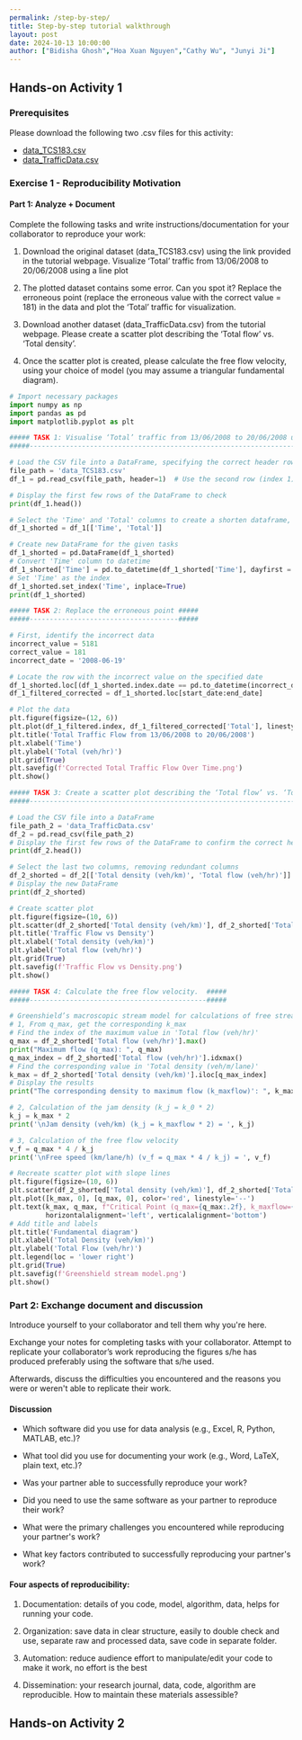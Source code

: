 ```yaml
---
permalink: /step-by-step/
title: Step-by-step tutorial walkthrough
layout: post
date: 2024-10-13 10:00:00
author: ["Bidisha Ghosh","Hoa Xuan Nguyen","Cathy Wu", "Junyi Ji"]
---
```


## Hands-on Activity 1

### Prerequisites
Please download the following two .csv files for this activity:
- [data_TCS183.csv](https://www.rerite.org/itsc24-rr-tutorial/session_files/session1/data_TCS183.csv)
- [data_TrafficData.csv](https://www.rerite.org/itsc24-rr-tutorial/session_files/session1/data_TrafficData.csv)

### Exercise 1 - Reproducibility Motivation

#### Part 1: Analyze + Document

Complete the following tasks and write instructions/documentation for your collaborator to reproduce your work:

1. Download the original dataset (data_TCS183.csv) using the link provided in the tutorial webpage. Visualize ‘Total’ traffic from 13/06/2008 to 20/06/2008 using a line plot

2. The plotted dataset contains some error. Can you spot it?​ Replace the erroneous point (replace the erroneous value with the correct value = 181) in the data and plot the ‘Total’ traffic for visualization.​

3. Download another dataset (data_TrafficData.csv) from the tutorial webpage. Please create a scatter plot describing the ‘Total flow’ vs. ‘Total density’. ​

4. Once the scatter plot is created, please calculate the free flow velocity, using your choice of model (you may assume a triangular fundamental diagram).

```python
# Import necessary packages
import numpy as np
import pandas as pd
import matplotlib.pyplot as plt
```

```python
##### TASK 1: Visualise ‘Total’ traffic from 13/06/2008 to 20/06/2008 using a line plot #####
#####-----------------------------------------------------------------------------------#####

# Load the CSV file into a DataFrame, specifying the correct header row
file_path = 'data_TCS183.csv'  
df_1 = pd.read_csv(file_path, header=1)  # Use the second row (index 1) as header

# Display the first few rows of the DataFrame to check
print(df_1.head())
```

```python
# Select the 'Time' and 'Total' columns to create a shorten dataframe, do all data processing on newly created dataset, remove redundant columns
df_1_shorted = df_1[['Time', 'Total']]

# Create new DataFrame for the given tasks
df_1_shorted = pd.DataFrame(df_1_shorted)
# Convert 'Time' column to datetime
df_1_shorted['Time'] = pd.to_datetime(df_1_shorted['Time'], dayfirst = True)
# Set 'Time' as the index
df_1_shorted.set_index('Time', inplace=True)
print(df_1_shorted)
```



```python
##### TASK 2: Replace the erroneous point #####
#####-------------------------------------#####

# First, identify the incorrect data
incorrect_value = 5181
correct_value = 181
incorrect_date = '2008-06-19'

# Locate the row with the incorrect value on the specified date
df_1_shorted.loc[(df_1_shorted.index.date == pd.to_datetime(incorrect_date).date()) & (df_1_shorted['Total'] == incorrect_value), 'Total'] = correct_value
df_1_filtered_corrected = df_1_shorted.loc[start_date:end_date]
```


```python
# Plot the data
plt.figure(figsize=(12, 6))
plt.plot(df_1_filtered.index, df_1_filtered_corrected['Total'], linestyle='-')
plt.title('Total Traffic Flow from 13/06/2008 to 20/06/2008')
plt.xlabel('Time')
plt.ylabel('Total (veh/hr)')
plt.grid(True)
plt.savefig(f'Corrected Total Traffic Flow Over Time.png')
plt.show()
```


```python
##### TASK 3: Create a scatter plot describing the ‘Total flow’ vs. ‘Total density’. ​ #####
#####---------------------------------------------------------------------------------#####

# Load the CSV file into a DataFrame
file_path_2 = 'data_TrafficData.csv' 
df_2 = pd.read_csv(file_path_2) 
# Display the first few rows of the DataFrame to confirm the correct header is used
print(df_2.head())
```

```python
# Select the last two columns, removing redundant columns
df_2_shorted = df_2[['Total density (veh/km)', 'Total flow (veh/hr)']]
# Display the new DataFrame
print(df_2_shorted)
```

```python
# Create scatter plot
plt.figure(figsize=(10, 6))
plt.scatter(df_2_shorted['Total density (veh/km)'], df_2_shorted['Total flow (veh/hr)'], linestyle='-')
plt.title('Traffic Flow vs Density')
plt.xlabel('Total density (veh/km)')
plt.ylabel('Total flow (veh/hr)')
plt.grid(True)
plt.savefig(f'Traffic Flow vs Density.png')
plt.show()
```


```python
##### TASK 4: Calculate the free flow velocity. ​ #####
#####--------------------------------------------#####

# Greenshield’s macroscopic stream model for calculations of free stream velocity ($v_f$) and density jam ($k_j$)
# 1, From q_max, get the corresponding k_max
# Find the index of the maximum value in 'Total flow (veh/hr)'
q_max = df_2_shorted['Total flow (veh/hr)'].max()
print("Maximum flow (q_max): ", q_max)
q_max_index = df_2_shorted['Total flow (veh/hr)'].idxmax()
# Find the corresponding value in 'Total density (veh/m/lane)'
k_max = df_2_shorted['Total density (veh/km)'].iloc[q_max_index]
# Display the results
print("The corresponding density to maximum flow (k_maxflow)': ", k_max)

# 2, Calculation of the jam density (k_j = k_0 * 2) 
k_j = k_max * 2
print('\nJam density (veh/km) (k_j = k_maxflow * 2) = ', k_j)

# 3, Calculation of the free flow velocity 
v_f = q_max * 4 / k_j
print('\nFree speed (km/lane/h) (v_f = q_max * 4 / k_j) = ', v_f) 
```


```python
# Recreate scatter plot with slope lines
plt.figure(figsize=(10, 6))
plt.scatter(df_2_shorted['Total density (veh/km)'], df_2_shorted['Total flow (veh/hr)'], alpha=0.7, label='Data')
plt.plot([k_max, 0], [q_max, 0], color='red', linestyle='--')
plt.text(k_max, q_max, f"Critical Point (q_max={q_max:.2f}, k_maxflow={k_max:.2f})",
         horizontalalignment='left', verticalalignment='bottom')
# Add title and labels
plt.title('Fundamental diagram')
plt.xlabel('Total Density (veh/km)')
plt.ylabel('Total Flow (veh/hr)')
plt.legend(loc = 'lower right')
plt.grid(True)
plt.savefig(f'Greenshield stream model.png')
plt.show()
```

### Part 2: Exchange document and discussion

Introduce yourself to your collaborator and tell them why you're here.​

Exchange your notes for completing tasks with your collaborator. Attempt to replicate your collaborator’s work reproducing the figures s/he has produced preferably using the software that s/he used.​

Afterwards, discuss the difficulties you encountered and the reasons you were or weren't able to replicate their work.

#### Discussion

- Which software did you use for data analysis (e.g., Excel, R, Python, MATLAB, etc.)?​

- What tool did you use for documenting your work (e.g., Word, LaTeX, plain text, etc.)?​

- Was your partner able to successfully reproduce your work?​

- Did you need to use the same software as your partner to reproduce their work?​

- What were the primary challenges you encountered while reproducing your partner's work?​

- What key factors contributed to successfully reproducing your partner's work?

#### Four aspects of reproducibility:

1. Documentation: details of you code, model, algorithm, data, helps for running your code.

2. Organization: save data in clear structure, easily to double check and use, separate raw and processed data, save code in separate folder.

3. Automation: reduce audience effort to manipulate/edit your code to make it work, no effort is the best

4. Dissemination: your research journal, data, code, algorithm are reproducible. How to maintain these materials assessible?




## Hands-on Activity 2
